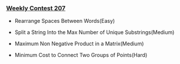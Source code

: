 ### [Weekly Contest 207](https://leetcode.com/contest/weekly-contest-207)

- Rearrange Spaces Between Words(Easy)

- Split a String Into the Max Number of Unique Substrings(Medium)

- Maximum Non Negative Product in a Matrix(Medium)

- Minimum Cost to Connect Two Groups of Points(Hard)
